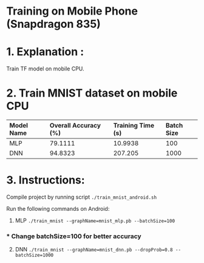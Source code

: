 # Training on Mobile Phone (Snapdragon 835)
# 1. Explanation :

Train TF model on mobile CPU.

# 2. Train MNIST dataset on mobile CPU

| Model Name |  Overall Accuracy (%)  | Training Time (s) | Batch Size |
| :---       | :---                   | :---              | :---       |
| MLP        | 79.1111                | 10.9938           | 100        |
| DNN        | 94.8323                | 207.205           | 1000       |

# 3. Instructions:

Compile project by running script `./train_mnist_android.sh`

Run the following commands on Android:

1) MLP `./train_mnist --graphName=mnist_mlp.pb --batchSize=100`
### * Change batchSize=100 for better accuracy
2) DNN `./train_mnist --graphName=mnist_dnn.pb --dropProb=0.8 --batchSize=1000`
